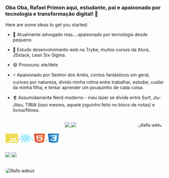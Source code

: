 ### Oba Oba, Rafael Primon aqui, estudante, pai e apaixonado por tecnologia e transformação digital! 👋

Here are some ideas to get you started:

- 🔭 Atualmente advogado mas....apaixonado por tecnológia desde pequeno.
- 🌱 Estudo desenvolvimento web na Trybe, muitos cursos da Alura, JSstack, Lean Six-Sigma.
- 😄 Pronouns: ele/dele
- ⚡ Apaixonado por Senhor dos Anéis, contos fantásticos em geral, curioso por natureza, divido minha rotina entre trabalhar, estudar, cuidar da minha filha, e tentar aprender um pouquinho de cada coisa.
- 🏄 Assumidamente Nerd moderno - meu lazer se divide entre Surf, Jiu-Jitsu, TIBIA (isso mesmo, aquele joguinho feito no bloco de notas) e livros/filmes.

  ##

<div align="center">
  <a href="https://github.com/rafaelprimon">
  <img height="160em" src="https://github-readme-stats.vercel.app/api?username=rafaelprimon&show_icons=true&theme=dracula&include_all_commits=true&count_private=true"/>
  <img height="160em" src="https://github-readme-stats.vercel.app/api/top-langs/?username=rafaelprimon&layout=compact&langs_count=7&theme=dracula"/>
  <img align="right" alt="Rafa-adeus" height="70" style="border-radius:50px;" src="https://cdn.discordapp.com/attachments/914960621315969038/914965585157296138/tenor.gif">
</div>
  
<div style="display: inline_block"><br>
  <img align="center" alt="Rafa-Js" height="30" width="40" src="https://raw.githubusercontent.com/devicons/devicon/master/icons/javascript/javascript-plain.svg">
  <img align="center" alt="Rafa-React" height="30" width="40" src="https://raw.githubusercontent.com/devicons/devicon/master/icons/react/react-original.svg">
  <img align="center" alt="Rafa-HTML" height="30" width="40" src="https://raw.githubusercontent.com/devicons/devicon/master/icons/html5/html5-original.svg">
  <img align="center" alt="Rafa-CSS" height="30" width="40" src="https://raw.githubusercontent.com/devicons/devicon/master/icons/css3/css3-original.svg">
</div>
  
  ##
  
<div> 
  <a href = "mailto:rafaelfernandesprimon@gmail.com"><img src="https://img.shields.io/badge/-Gmail-%23333?style=for-the-badge&logo=gmail&logoColor=white" target="_blank"></a>
  <a href="https://www.linkedin.com/in/rafaelprimon" target="_blank"><img src="https://img.shields.io/badge/-LinkedIn-%230077B5?style=for-the-badge&logo=linkedin&logoColor=white" target="_blank"></a> 
</div>
  
  ##
  
<div>
 <img align="center" alt="Rafa-adeus" height="300" style="border-radius:50px;" src="https://cdn.discordapp.com/attachments/914960621315969038/914965900808048710/tenor_1.gif">
</div>
